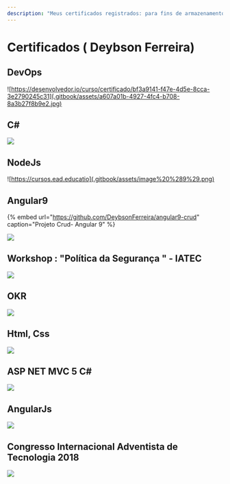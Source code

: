 ```yaml
---
description: "Meus certificados registrados: para fins de armazenamento/histórico/motivação \U0001F603"
---
```


# Certificados \( Deybson Ferreira\)

## DevOps

![https://desenvolvedor.io/curso/certificado/bf3a9141-f47e-4d5e-8cca-3e2790245c31](.gitbook/assets/a607a01b-4927-4fc4-b708-8a3b27f8b9e2.jpg)

## C\# 

![](.gitbook/assets/captura-de-tela-2021-03-17-094858.jpg)

## NodeJs

![https://cursos.ead.educatio](.gitbook/assets/image%20%289%29.png)

## Angular9

{% embed url="https://github.com/DeybsonFerreira/angular9-crud" caption="Projeto Crud- Angular 9" %}

![](.gitbook/assets/image%20%288%29.png)

## Workshop : "Política da Segurança " - IATEC

![](.gitbook/assets/image%20%286%29.png)

## OKR

![](.gitbook/assets/image%20%281%29.png)

## Html, Css

![](.gitbook/assets/image%20%282%29.png)

## ASP NET MVC 5 C\#

![](.gitbook/assets/image%20%283%29.png)

## AngularJs

![](.gitbook/assets/image.png)

## Congresso Internacional Adventista de Tecnologia 2018

![](.gitbook/assets/ciat.jpg)

